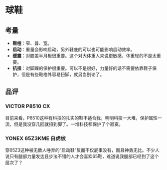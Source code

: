 # 球鞋
## 考量
- **鞋楦**：窄、普、宽。
- **启动**：重量会影响启动，另外鞋底的可以也可能影响启动效率。
- **缓震**：对膝盖半月板很重要。这个对大体重人来说更敏感，体重轻的不是太重要。
- **抗扭**：对脚踝的保护很重要。可以不是很好，力量好的话不需要依靠鞋子保护，但是有些鞋格外容易扭脚，就另当别论了。

## 品评
### VICTOR P8510 CX
目前来看，P8510这种有科技的扎实的鞋不适合我，明明科技一大堆，保护属性一流，但是我没穿几回就扭到脚了。一堆科技都保护了个寂寞。

### YONEX 65Z3KME 白虎纹
穿65Z3这种被无数人唾弃的“启动鞋”反而不仅屁事没有，而且神勇无比。不少人说只有腿部力量发达且步法不错的人才会喜欢65鞋，难道说我腿部已经到了这个层次了？